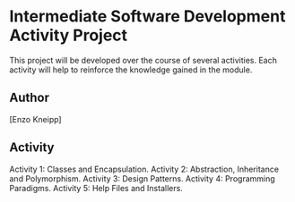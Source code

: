 # Intermediate Software Development Activity Project
This project will be developed over the course of several activities.  Each 
activity will help to reinforce the knowledge gained in the module.

## Author
[Enzo Kneipp]

## Activity
Activity 1: Classes and Encapsulation.
Activity 2: Abstraction, Inheritance and Polymorphism.
Activity 3: Design Patterns.
Activity 4: Programming Paradigms.
Activity 5: Help Files and Installers.
